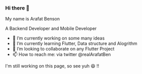 ### Hi there 👋

My name is Arafat Benson 

A Backend Developer and Mobile Developer 

- 🔭 I’m currently working on some many ideas
- 🌱 I’m currently learning Flutter, Data structure and Alogrithm 
- 👯 I’m looking to collaborate on any Flutter Project 
- 📫 How to reach me: via twitter @realArafatBen

I'm still working on this page, so see yuh 😄 !! 

<!--
**Benpaul320/Benpaul320** is a ✨ _special_ ✨ repository because its `README.md` (this file) appears on your GitHub profile.
- 🤔 I’m looking for help with ...
- 💬 Ask me about ...

- 😄 Pronouns: ...
- ⚡ Fun fact: ...

Here are some ideas to get you started:
-->

